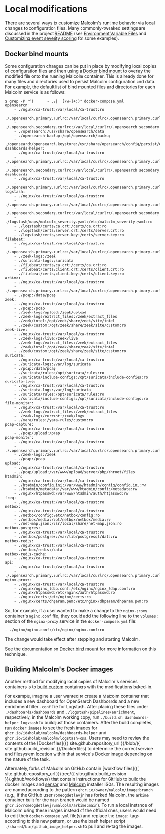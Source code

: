 # <a name="LocalMods"></a>Local modifications

There are several ways to customize Malcolm's runtime behavior via local changes to configuration files. Many commonly-tweaked settings are discussed in the project [README](README.md) (see [Environment Variable Files](malcolm-config.md#MalcolmConfigEnvVars) and [Customizing event severity scoring](severity.md#SeverityConfig) for some examples).

## <a name="Bind"></a>Docker bind mounts

Some configuration changes can be put in place by modifying local copies of configuration files and then using a [Docker bind mount](https://docs.docker.com/storage/bind-mounts/) to overlay the modified file onto the running Malcolm container. This is already done for many files and directories used to persist Malcolm configuration and data. For example, the default list of bind mounted files and directories for each Malcolm service is as follows:

```
$ grep -P "^(      - ./|  [\w-]+:)" docker-compose.yml
opensearch:
    - ./nginx/ca-trust:/var/local/ca-trust:ro
    - ./.opensearch.primary.curlrc:/var/local/curlrc/.opensearch.primary.curlrc:ro
    - ./.opensearch.secondary.curlrc:/var/local/curlrc/.opensearch.secondary.curlrc:ro
    - ./opensearch:/usr/share/opensearch/data
    - ./opensearch-backup:/opt/opensearch/backup
    - ./opensearch/opensearch.keystore:/usr/share/opensearch/config/persist/opensearch.keystore:rw
dashboards-helper:
    - ./nginx/ca-trust:/var/local/ca-trust:ro
    - ./.opensearch.primary.curlrc:/var/local/curlrc/.opensearch.primary.curlrc:ro
    - ./.opensearch.secondary.curlrc:/var/local/curlrc/.opensearch.secondary.curlrc:ro
dashboards:
    - ./nginx/ca-trust:/var/local/ca-trust:ro
    - ./.opensearch.primary.curlrc:/var/local/curlrc/.opensearch.primary.curlrc:ro
logstash:
    - ./nginx/ca-trust:/var/local/ca-trust:ro
    - ./.opensearch.primary.curlrc:/var/local/curlrc/.opensearch.primary.curlrc:ro
    - ./.opensearch.secondary.curlrc:/var/local/curlrc/.opensearch.secondary.curlrc:ro
    - ./logstash/maps/malcolm_severity.yaml:/etc/malcolm_severity.yaml:ro
    - ./logstash/certs/ca.crt:/certs/ca.crt:ro
    - ./logstash/certs/server.crt:/certs/server.crt:ro
    - ./logstash/certs/server.key:/certs/server.key:ro
filebeat:
    - ./nginx/ca-trust:/var/local/ca-trust:ro
    - ./.opensearch.primary.curlrc:/var/local/curlrc/.opensearch.primary.curlrc:ro
    - ./zeek-logs:/zeek
    - ./suricata-logs:/suricata
    - ./filebeat/certs/ca.crt:/certs/ca.crt:ro
    - ./filebeat/certs/client.crt:/certs/client.crt:ro
    - ./filebeat/certs/client.key:/certs/client.key:ro
arkime:
    - ./nginx/ca-trust:/var/local/ca-trust:ro
    - ./.opensearch.primary.curlrc:/var/local/curlrc/.opensearch.primary.curlrc:ro
    - ./pcap:/data/pcap
zeek:
    - ./nginx/ca-trust:/var/local/ca-trust:ro
    - ./pcap:/pcap
    - ./zeek-logs/upload:/zeek/upload
    - ./zeek-logs/extract_files:/zeek/extract_files
    - ./zeek/intel:/opt/zeek/share/zeek/site/intel
    - ./zeek/custom:/opt/zeek/share/zeek/site/custom:ro
zeek-live:
    - ./nginx/ca-trust:/var/local/ca-trust:ro
    - ./zeek-logs/live:/zeek/live
    - ./zeek-logs/extract_files:/zeek/extract_files
    - ./zeek/intel:/opt/zeek/share/zeek/site/intel
    - ./zeek/custom:/opt/zeek/share/zeek/site/custom:ro
suricata:
    - ./nginx/ca-trust:/var/local/ca-trust:ro
    - ./suricata-logs:/var/log/suricata
    - ./pcap:/data/pcap
    - ./suricata/rules:/opt/suricata/rules:ro
    - ./suricata/include-configs:/opt/suricata/include-configs:ro
suricata-live:
    - ./nginx/ca-trust:/var/local/ca-trust:ro
    - ./suricata-logs:/var/log/suricata
    - ./suricata/rules:/opt/suricata/rules:ro
    - ./suricata/include-configs:/opt/suricata/include-configs:ro
file-monitor:
    - ./nginx/ca-trust:/var/local/ca-trust:ro
    - ./zeek-logs/extract_files:/zeek/extract_files
    - ./zeek-logs/current:/zeek/logs
    - ./yara/rules:/yara-rules/custom:ro
pcap-capture:
    - ./nginx/ca-trust:/var/local/ca-trust:ro
    - ./pcap/upload:/pcap
pcap-monitor:
    - ./nginx/ca-trust:/var/local/ca-trust:ro
    - ./.opensearch.primary.curlrc:/var/local/curlrc/.opensearch.primary.curlrc:ro
    - ./zeek-logs:/zeek
    - ./pcap:/pcap
upload:
    - ./nginx/ca-trust:/var/local/ca-trust:ro
    - ./pcap/upload:/var/www/upload/server/php/chroot/files
htadmin:
    - ./nginx/ca-trust:/var/local/ca-trust:ro
    - ./htadmin/config.ini:/var/www/htadmin/config/config.ini:rw
    - ./htadmin/metadata:/var/www/htadmin/config/metadata:rw
    - ./nginx/htpasswd:/var/www/htadmin/auth/htpasswd:rw
freq:
    - ./nginx/ca-trust:/var/local/ca-trust:ro
netbox:
    - ./nginx/ca-trust:/var/local/ca-trust:ro
    - ./netbox/config:/etc/netbox/config:ro
    - ./netbox/media:/opt/netbox/netbox/media:rw
    - ./net-map.json:/usr/local/share/net-map.json:ro
netbox-postgres:
    - ./nginx/ca-trust:/var/local/ca-trust:ro
    - ./netbox/postgres:/var/lib/postgresql/data:rw
netbox-redis:
    - ./nginx/ca-trust:/var/local/ca-trust:ro
    - ./netbox/redis:/data
netbox-redis-cache:
    - ./nginx/ca-trust:/var/local/ca-trust:ro
api:
    - ./nginx/ca-trust:/var/local/ca-trust:ro
    - ./.opensearch.primary.curlrc:/var/local/curlrc/.opensearch.primary.curlrc:ro
nginx-proxy:
    - ./nginx/ca-trust:/var/local/ca-trust:ro
    - ./nginx/nginx_ldap.conf:/etc/nginx/nginx_ldap.conf:ro
    - ./nginx/htpasswd:/etc/nginx/auth/htpasswd:ro
    - ./nginx/certs:/etc/nginx/certs:ro
    - ./nginx/certs/dhparam.pem:/etc/nginx/dhparam/dhparam.pem:ro
```

So, for example, if a user wanted to make a change to the `nginx-proxy` container's `nginx.conf` file, they could add the following line to the `volumes:` section of the `nginx-proxy` service in the `docker-compose.yml` file:

```
- ./nginx/nginx.conf:/etc/nginx/nginx.conf:ro
```

The change would take effect after stopping and starting Malcolm.

See the documentation on [Docker bind mount](https://docs.docker.com/storage/bind-mounts/) for more information on this technique.

## <a name="ContribBuild"></a>Building Malcolm's Docker images

Another method for modifying local copies of Malcolm's services' containers is to [build custom](development.md#Build) containers with the modifications baked-in.

For example, imagine a user wanted to create a Malcolm container that includes a new dashboard for OpenSearch Dashboards and a new enrichment filter `.conf` file for Logstash. After placing these files under `./dashboards/dashboards` and `./logstash/pipelines/enrichment`, respectively, in the Malcolm working copy, run `./build.sh dashboards-helper logstash` to build just those containers. After the build completes, run `docker images` to see the fresh images for `ghcr.io/idaholab/malcolm/dashboards-helper` and `ghcr.io/idaholab/malcolm/logstash-oss`. Users may need to review the contents of the [Dockerfiles]({{ site.github.repository_url }}/blob/{{ site.github.build_revision }}/Dockerfiles) to determine the correct service and filesystem location within that service's Docker image depending on the nature of the task.

Alternately, forks of Malcolm on GitHub contain [workflow files]({{ site.github.repository_url }}/tree/{{ site.github.build_revision }}/.github/workflows/) that contain instructions for GitHub to build the docker images and [sensor](live-analysis.md#Hedgehog) and [Malcolm](malcolm-iso.md#ISO) installer ISOs. The resulting images are named according to the pattern `ghcr.io/owner/malcolm/image:branch` (e.g., if the GitHub user `romeogdetlevjr` has forked Malcolm, the `arkime` container built for the `main` branch would be named `ghcr.io/romeogdetlevjr/malcolm/arkime:main`). To run a local instance of Malcolm using these images instead of the official ones, users would need to edit their `docker-compose.yml` file(s) and replace the `image:` tags according to this new pattern, or use the bash helper script `./shared/bin/github_image_helper.sh` to pull and re-tag the images.